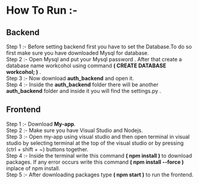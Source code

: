 <h1><strong>How To Run :-</strong></h1>
<h2><strong>Backend</strong></h2>
<div>Step 1 :- Before setting backend first you have to set the Database.To do so first make sure you have downloaded Mysql for database.</div>
<div>Step 2 :- Open Mysql and put your Mysql password . After that create a database name workcohol using command <strong>( CREATE DATABASE workcohol; )</strong> .</div>
<div>Step 3 :- Now download <strong>auth_backend</strong> and open it.</div>
<div>Step 4 :- Inside the <strong>auth_backend</strong> folder there will be another <strong>auth_backend</strong> folder and inside it you will find the settings.py . </div>
<h2><strong>Frontend</strong></h2>
<div>Step 1 :- Download <strong>My-app</strong>.</div>
<div>Step 2 :- Make sure you have Visual Studio and Nodejs.</div>
<div>Step 3 :- Open my-app using visual studio and then open terminal in visual studio by selecting terminal at the top of the visual studio or by pressing (ctrl + shift + ~) buttons together.</div>
<div>Step 4 :- Inside the terminal write this command <strong>( npm install )</strong> to download packages. If any error occurs write this command <strong>( npm install --force )</strong> inplace of  npm install. </div>
<div>Step 5 :- After downloading packages type <strong>( npm start )</strong> to run the frontend.</div>
 
